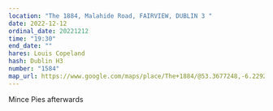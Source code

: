 ```yaml
---
location: "The 1884, Malahide Road, FAIRVIEW, DUBLIN 3 "
date: 2022-12-12
ordinal_date: 20221212
time: "19:30"
end_date: ""
hares: Louis Copeland
hash: Dublin H3
number: "1584"
map_url: https://www.google.com/maps/place/The+1884/@53.3677248,-6.2292073,17z/data=!3m1!4b1!4m5!3m4!1s0x48670f21eb059501:0x9987712a8ea5d866!8m2!3d53.3677454!4d-6.2270641
---
```

Mince Pies afterwards
